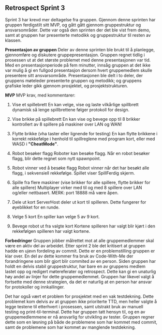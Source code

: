 ## Retrospect Sprint 3
Sprint 3 har krevd mer deltagelse fra gruppen. Gjennom denne sprinten har gruppen ferdigstilt sitt MVP, 
og gått gått gjennom gruppestruktur og ansvarsområder. 
Dette var også den sprinten der det ble vist frem demo, 
samt at gruppen har presenterte metodikk og gruppestruktur til resten av klassen.

**Presentasjon av gruppen**
Deler av denne sprinten ble brukt til å planlegge, gjennomføre og diskutere gruppepresentasjon. 
Gruppen regnet tidlig i prosessen ut at det største problemet med denne presentasjonen var tid. 
Med en presentasjonperiode på fem minutter, innsåg gruppen at det ikke var mulig å gi en fullgod presentasjon 
dersom hvert gruppemedlem skulle presentere sitt ansvarsområde.
Presentasjonen ble delt i to deler, der gruppens møteleder presenterte gruppen og metodikk; 
og gruppens grafiske leder gikk gjennom prosjektet, og prosjektstrukturen.

**MVP**
MVP krav, med kommentarer:
1. Vise et spillebrett
   En kan velge, vise og laste vilkårlige spillbrett dynamisk så lenge spillbrettene følger protokoll for design.

2. Vise brikke på spillebrett
   En kan vise og bevege opp til 8 brikker kontrollert av 8 spillere på maskiner over LAN og WAN!

3. Flytte brikke (vha taster eller lignende for testing)
   En kan flytte brikkene i korrekt rekkefølge i henhold til spillreglene med program kort, eller med WASD i **"CheatMode"**.

4. Robot besøker flagg
   Roboter kan besøke flagg. Når en robot besøker flagg, blir dette regnet som nytt spawnpoint.

5. Robot vinner ved å besøke flagg
   Robot vinner når det har besøkt alle flagg, i sekvensiell rekkefølge. Spillet viser SpillFerdig skjerm.

6. Spille fra flere maskiner (vise brikker for alle spillere, flytte brikker for alle spillere)
   Multiplayer virker med til og med 8 spillere over LAN og/eller nettbasert. MERK: port 18888 må være åpen.

7. Dele ut kort
   Server∕Host deler ut kort til spilleren. Dette fungerer for øyeblikket for en runde.

8. Velge 5 kort
   En spiller kan velge 5 av 9 kort.

9. Bevege robot ut fra valgte kort
   Kortene spilleren har valgt blir kjørt i den rekkefølgen spilleren har valgt kortene.

**Forbedringer**
Gruppen jobber målrettet mot at alle gruppemedlemmer skal være en aktiv del av arbeidet. 
Etter sprint 2 ble det kritisert at gruppen hadde en ujevn fordeling av commit. 
Dette er en problemstilling gruppen er klar over. 
En del av dette kommer fra bruk av Code-With-Me der forandringene som blir gjort blir commited av en person.
Siden gruppen har holdt en delvis stabil gruppestruktur, 
har bare en av gruppens medlem lastet opp og redigert møtereferater og retrospect. 
Dette kan gi en unaturlig høy andel av linjer for dette gruppemedlemmet. 
Gruppen har likevel valgt å fortsette med denne strategien, 
da det er naturlig at en person har ansvar for protokoller og innkallinger.

Det har også vært et problem for prosjektet med en vak testdekning. 
Dette problemet kom delvis av at gruppen ikke prioriterte TTD, 
men heller valgte å legge testene til etterhvert i prosessen, samt utstrakt bruk av manuell testing og print-til-terminal. 
Dette har gruppen tatt hensyn til, og en av gruppemedlemmene er nå ansvarlig for utvikling av tester. 
Gruppen regner dette som en løsning på både de problemene som har kommet med commit, 
samt de problemene som har kommet av manglende testdekning. 